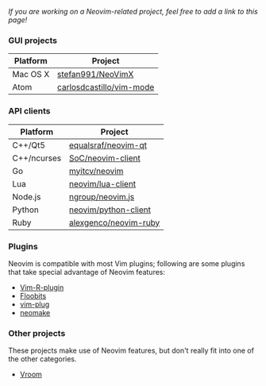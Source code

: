 *If you are working on a Neovim-related project, feel free to add a link to this page!*

### GUI projects

| Platform | Project                                                                 |
|----------|-------------------------------------------------------------------------|
| Mac OS X | [stefan991/NeoVimX](https://github.com/stefan991/NeoVimX)               |
| Atom     | [carlosdcastillo/vim-mode](https://github.com/carlosdcastillo/vim-mode) |

### API clients

| Platform    | Project                                                                              |
|-------------|--------------------------------------------------------------------------------------|
| C++/Qt5     | [equalsraf/neovim-qt](https://github.com/equalsraf/neovim-qt)                        |
| C++/ncurses | [SoC/neovim-client](https://github.com/splinterofchaos/neovim-cpp-client-experiment) |
| Go          | [myitcv/neovim](https://github.com/myitcv/neovim)                                    |
| Lua         | [neovim/lua-client](https://github.com/neovim/lua-client)                            |
| Node.js     | [ngroup/neovim.js](https://github.com/ngroup/neovim.js)                              |
| Python      | [neovim/python-client](https://github.com/neovim/python-client)                      |
| Ruby        | [alexgenco/neovim-ruby](https://github.com/alexgenco/neovim-ruby)                    |

### Plugins

Neovim is compatible with most Vim plugins; following are some plugins that take special advantage of Neovim features:

- [Vim-R-plugin](https://github.com/jcfaria/Vim-R-plugin)
- [Floobits](https://github.com/Floobits/floobits-neovim)
- [vim-plug](https://github.com/junegunn/vim-plug)
- [neomake](https://github.com/benekastah/neomake)

### Other projects

These projects make use of Neovim features, but don't really fit into one of the other categories.

 - [Vroom](https://github.com/google/vroom)
